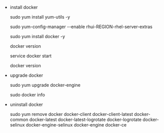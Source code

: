 

* install docker

    sudo yum install yum-utils -y
    
    sudo yum-config-manager --enable rhui-REGION-rhel-server-extras
    
    sudo yum install docker -y
    
    docker version
    
    service docker start
    
    docker version
    
* upgrade docker
    
    sudo yum upgrade docker-engine
    
    sudo docker info
    
* uninstall docker

    sudo yum remove docker docker-client docker-client-latest docker-common docker-latest docker-latest-logrotate docker-logrotate docker-selinux docker-engine-selinux docker-engine docker-ce
